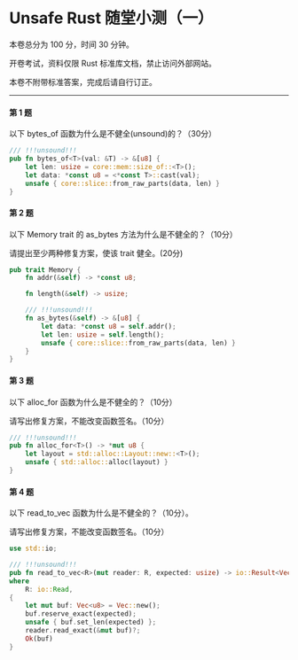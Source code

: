 # Unsafe Rust 随堂小测（一）

本卷总分为 100 分，时间 30 分钟。

开卷考试，资料仅限 Rust 标准库文档，禁止访问外部网站。

本卷不附带标准答案，完成后请自行订正。

---

#### 第 1 题

以下 bytes_of 函数为什么是不健全(unsound)的？（30分）

```rust
/// !!!unsound!!!
pub fn bytes_of<T>(val: &T) -> &[u8] {
    let len: usize = core::mem::size_of::<T>();
    let data: *const u8 = <*const T>::cast(val);
    unsafe { core::slice::from_raw_parts(data, len) }
}
```

#### 第 2 题

以下 Memory trait 的 as_bytes 方法为什么是不健全的？（10分）

请提出至少两种修复方案，使该 trait 健全。(20分)

```rust
pub trait Memory {
    fn addr(&self) -> *const u8;

    fn length(&self) -> usize;

    /// !!!unsound!!!
    fn as_bytes(&self) -> &[u8] {
        let data: *const u8 = self.addr();
        let len: usize = self.length();
        unsafe { core::slice::from_raw_parts(data, len) }
    }
}
```

#### 第 3 题

以下 alloc_for 函数为什么是不健全的？（10分）

请写出修复方案，不能改变函数签名。（10分）

```rust
/// !!!unsound!!!
pub fn alloc_for<T>() -> *mut u8 {
    let layout = std::alloc::Layout::new::<T>();
    unsafe { std::alloc::alloc(layout) }
}
```

#### 第 4 题

以下 read_to_vec 函数为什么是不健全的？（10分）。

请写出修复方案，不能改变函数签名。（10分）

```rust
use std::io;

/// !!!unsound!!!
pub fn read_to_vec<R>(mut reader: R, expected: usize) -> io::Result<Vec<u8>>
where
    R: io::Read,
{
    let mut buf: Vec<u8> = Vec::new();
    buf.reserve_exact(expected);
    unsafe { buf.set_len(expected) };
    reader.read_exact(&mut buf)?;
    Ok(buf)
}
```
